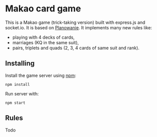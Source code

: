 # Makao card game

This is a Makao game (trick-taking version) built with express.js and socket.io. It is based on [Planowanie](https://www.kurnik.pl/planowanie/zasady.phtml).
It implements many new rules like:
- playing with 4 decks of cards,
- marriages (KQ in the same suit),
- pairs, triplets and quads (2, 3, 4 cards of same suit and rank).

## Installing

Install the game server using [npm](https://www.npmjs.com/):

```
npm install
```

Run server with:

```
npm start
```

## Rules

Todo
